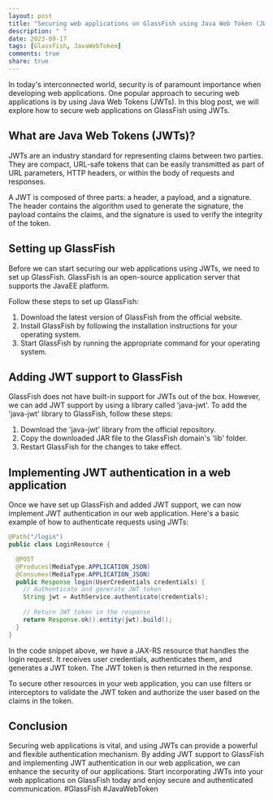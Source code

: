 ```yaml
---
layout: post
title: "Securing web applications on GlassFish using Java Web Token (JWT)"
description: " "
date: 2023-09-17
tags: [GlassFish, JavaWebToken]
comments: true
share: true
---
```


In today's interconnected world, security is of paramount importance when developing web applications. One popular approach to securing web applications is by using Java Web Tokens (JWTs). In this blog post, we will explore how to secure web applications on GlassFish using JWTs.

## What are Java Web Tokens (JWTs)?

JWTs are an industry standard for representing claims between two parties. They are compact, URL-safe tokens that can be easily transmitted as part of URL parameters, HTTP headers, or within the body of requests and responses.

A JWT is composed of three parts: a header, a payload, and a signature. The header contains the algorithm used to generate the signature, the payload contains the claims, and the signature is used to verify the integrity of the token.

## Setting up GlassFish

Before we can start securing our web applications using JWTs, we need to set up GlassFish. GlassFish is an open-source application server that supports the JavaEE platform.

Follow these steps to set up GlassFish:

1. Download the latest version of GlassFish from the official website.
2. Install GlassFish by following the installation instructions for your operating system.
3. Start GlassFish by running the appropriate command for your operating system.

## Adding JWT support to GlassFish

GlassFish does not have built-in support for JWTs out of the box. However, we can add JWT support by using a library called 'java-jwt'. To add the 'java-jwt' library to GlassFish, follow these steps:

1. Download the 'java-jwt' library from the official repository.
2. Copy the downloaded JAR file to the GlassFish domain's 'lib' folder.
3. Restart GlassFish for the changes to take effect.

## Implementing JWT authentication in a web application

Once we have set up GlassFish and added JWT support, we can now implement JWT authentication in our web application. Here's a basic example of how to authenticate requests using JWTs:

```java
@Path("/login")
public class LoginResource {

  @POST
  @Produces(MediaType.APPLICATION_JSON)
  @Consumes(MediaType.APPLICATION_JSON)
  public Response login(UserCredentials credentials) {
    // Authenticate and generate JWT token
    String jwt = AuthService.authenticate(credentials);
    
    // Return JWT token in the response
    return Response.ok().entity(jwt).build();
  }
}
```

In the code snippet above, we have a JAX-RS resource that handles the login request. It receives user credentials, authenticates them, and generates a JWT token. The JWT token is then returned in the response.

To secure other resources in your web application, you can use filters or interceptors to validate the JWT token and authorize the user based on the claims in the token.

## Conclusion

Securing web applications is vital, and using JWTs can provide a powerful and flexible authentication mechanism. By adding JWT support to GlassFish and implementing JWT authentication in our web application, we can enhance the security of our applications. Start incorporating JWTs into your web applications on GlassFish today and enjoy secure and authenticated communication. #GlassFish #JavaWebToken